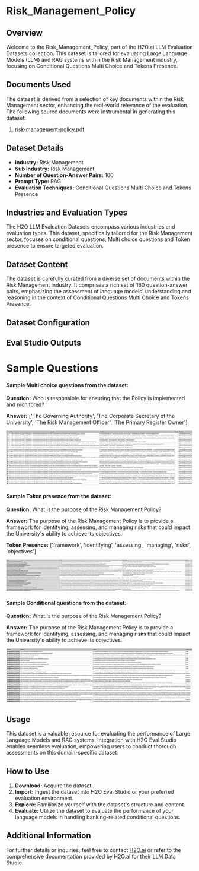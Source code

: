 # Risk_Management_Policy

## Overview
Welcome to the Risk_Management_Policy, part of the H2O.ai LLM Evaluation Datasets collection. This dataset is tailored for evaluating Large Language Models (LLM) and RAG systems within the Risk Management industry, focusing on Conditional Questions Multi Choice and Tokens Presence.

## Documents Used
The dataset is derived from a selection of key documents within the Risk Management sector, enhancing the real-world relevance of the evaluation. The following source documents were instrumental in generating this dataset:
1. [risk-management-policy.pdf](https://github.com/h2oai/h2o-evals/blob/main/catalog/Risk_Management_Policy/used_documents/risk-management-policy.pdf)

## Dataset Details
- **Industry:** Risk Management
- **Sub Industry:** Risk Management
- **Number of Question-Answer Pairs:** 160
- **Prompt Type:** RAG
- **Evaluation Techniques:** Conditional Questions Multi Choice and Tokens Presence

## Industries and Evaluation Types
The H2O LLM Evaluation Datasets encompass various industries and evaluation types. This dataset, specifically tailored for the Risk Management sector, focuses on conditional questions, Multi choice questions and Token presence to ensure targeted evaluation.

## Dataset Content
The dataset is carefully curated from a diverse set of documents within the Risk Management industry. It comprises a rich set of 160 question-answer pairs, emphasizing the assessment of language models' understanding and reasoning in the context of Conditional Questions Multi Choice and Tokens Presence.

## Dataset Configuration

## Eval Studio Outputs

# Sample Questions

#### Sample Multi choice questions from the dataset:

**Question:** Who is responsible for ensuring that the Policy is implemented and monitored?

**Answer:** ['The Governing Authority', 'The Corporate Secretary of the University', 'The Risk Management Officer', 'The Primary Register Owner']

![multi_choice_question_image](https://github.com/h2oai/h2o-evals/blob/main/catalog/Risk_Management_Policy/screenshots/multi_choice.png)

#### Sample Token presence from the dataset:

**Question:** What is the purpose of the Risk Management Policy?

**Answer:** The purpose of the Risk Management Policy is to provide a framework for identifying, assessing, and managing risks that could impact the University's ability to achieve its objectives.

**Token Presence:** ['framework', 'identifying', 'assessing', 'managing', 'risks', 'objectives']

![token_presence_image](https://github.com/h2oai/h2o-evals/blob/main/catalog/Risk_Management_Policy/screenshots/tokens_present.png)

#### Sample Conditional questions from the dataset:

**Question:** What is the purpose of the Risk Management Policy?

**Answer:** The purpose of the Risk Management Policy is to provide a framework for identifying, assessing, and managing risks that could impact the University's ability to achieve its objectives.

![conditional_question_image](https://github.com/h2oai/h2o-evals/blob/main/catalog/Risk_Management_Policy/screenshots/question_type.png)

## Usage

This dataset is a valuable resource for evaluating the performance of Large Language Models and RAG systems. Integration with H2O Eval Studio enables seamless evaluation, empowering users to conduct thorough assessments on this domain-specific dataset.

## How to Use

1. **Download:** Acquire the dataset.
2. **Import:** Ingest the dataset into H2O Eval Studio or your preferred evaluation environment.
3. **Explore:** Familiarize yourself with the dataset's structure and content.
4. **Evaluate:** Utilize the dataset to evaluate the performance of your language models in handling banking-related conditional questions.

## Additional Information

For further details or inquiries, feel free to contact [H2O.ai](https://www.h2o.ai/) or refer to the comprehensive documentation provided by H2O.ai for their LLM Data Studio.

